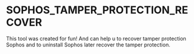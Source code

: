# SOPHOS_TAMPER_PROTECTION_RECOVER
This tool was created for fun! And can help u to recover tamper protection Sophos and to uninstall Sophos later recover the tamper protection.
